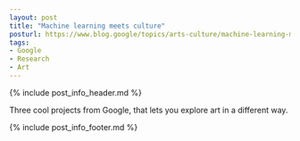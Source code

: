 ```yaml
---
layout: post
title: "Machine learning meets culture"
posturl: https://www.blog.google/topics/arts-culture/machine-learning-meets-culture/
tags:
- Google
- Research
- Art
---
```


{% include post_info_header.md %}

Three cool projects from Google, that lets you explore art in a different way.

<!--more-->
{% include post_info_footer.md %}
